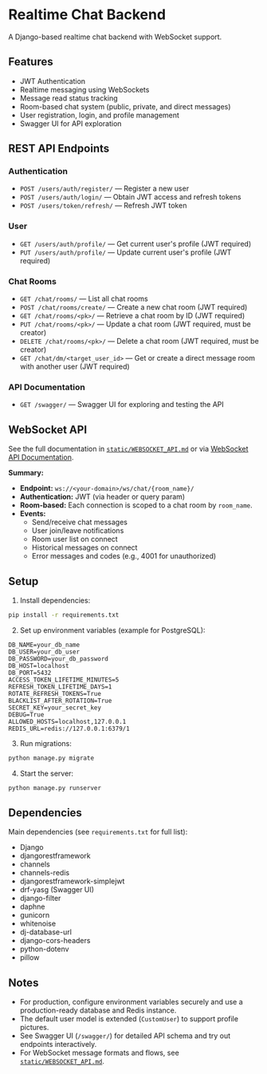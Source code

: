 # Realtime Chat Backend

A Django-based realtime chat backend with WebSocket support.

## Features

- JWT Authentication
- Realtime messaging using WebSockets
- Message read status tracking
- Room-based chat system (public, private, and direct messages)
- User registration, login, and profile management
- Swagger UI for API exploration

## REST API Endpoints

### Authentication
- `POST /users/auth/register/` — Register a new user
- `POST /users/auth/login/` — Obtain JWT access and refresh tokens
- `POST /users/token/refresh/` — Refresh JWT token

### User
- `GET /users/auth/profile/` — Get current user's profile (JWT required)
- `PUT /users/auth/profile/` — Update current user's profile (JWT required)

### Chat Rooms
- `GET /chat/rooms/` — List all chat rooms
- `POST /chat/rooms/create/` — Create a new chat room (JWT required)
- `GET /chat/rooms/<pk>/` — Retrieve a chat room by ID (JWT required)
- `PUT /chat/rooms/<pk>/` — Update a chat room (JWT required, must be creator)
- `DELETE /chat/rooms/<pk>/` — Delete a chat room (JWT required, must be creator)
- `GET /chat/dm/<target_user_id>` — Get or create a direct message room with another user (JWT required)

### API Documentation
- `GET /swagger/` — Swagger UI for exploring and testing the API

## WebSocket API

See the full documentation in [`static/WEBSOCKET_API.md`](static/WEBSOCKET_API.md) or via [WebSocket API Documentation](https://github.com/AibaAmine/realtime-chat/blob/main/static/WEBSOCKET_API.md).

**Summary:**
- **Endpoint:** `ws://<your-domain>/ws/chat/{room_name}/`
- **Authentication:** JWT (via header or query param)
- **Room-based:** Each connection is scoped to a chat room by `room_name`.
- **Events:**
  - Send/receive chat messages
  - User join/leave notifications
  - Room user list on connect
  - Historical messages on connect
  - Error messages and codes (e.g., 4001 for unauthorized)

## Setup

1. Install dependencies:
```bash
pip install -r requirements.txt
```

2. Set up environment variables (example for PostgreSQL):
```
DB_NAME=your_db_name
DB_USER=your_db_user
DB_PASSWORD=your_db_password
DB_HOST=localhost
DB_PORT=5432
ACCESS_TOKEN_LIFETIME_MINUTES=5
REFRESH_TOKEN_LIFETIME_DAYS=1
ROTATE_REFRESH_TOKENS=True
BLACKLIST_AFTER_ROTATION=True
SECRET_KEY=your_secret_key
DEBUG=True
ALLOWED_HOSTS=localhost,127.0.0.1
REDIS_URL=redis://127.0.0.1:6379/1
```

3. Run migrations:
```bash
python manage.py migrate
```

4. Start the server:
```bash
python manage.py runserver
```

## Dependencies

Main dependencies (see `requirements.txt` for full list):
- Django
- djangorestframework
- channels
- channels-redis
- djangorestframework-simplejwt
- drf-yasg (Swagger UI)
- django-filter
- daphne
- gunicorn
- whitenoise
- dj-database-url
- django-cors-headers
- python-dotenv
- pillow

## Notes
- For production, configure environment variables securely and use a production-ready database and Redis instance.
- The default user model is extended (`CustomUser`) to support profile pictures.
- See Swagger UI (`/swagger/`) for detailed API schema and try out endpoints interactively.
- For WebSocket message formats and flows, see [`static/WEBSOCKET_API.md`](static/WEBSOCKET_API.md). 